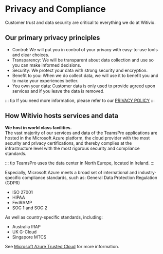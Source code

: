# Privacy and Compliance

Customer trust and data security are critical to everything we do at Witivio.

## Our primary privacy principles

- Control: We will put you in control of your privacy with easy-to-use tools and clear choices.
- Transparency: We will be transparent about data collection and use so you can make informed decisions.
- Security: We protect your data with strong security and encryption.
- Benefit to you: When we do collect data, we will use it to benefit you and to make your experiences better.
- You own your data: Customer data is only used to provide agreed upon services and if you leave the data is removed.

::: tip
If you need more information, please refer to our [PRIVACY POLICY](https://www.teams-pro.com/en/privacy-policy/)
:::

## How Witivio hosts services and data

**We host in world class facilities.**  
The vast majority of our services and data of the TeamsPro applications are hosted in the Microsoft Azure platform, the cloud provider with the most security and privacy certifications, and thereby complies at the infrastructure level with the most rigorous security and compliance standards.  

::: tip
TeamsPro uses the data center in North Europe, located in Ireland.
:::

Especially, Microsoft Azure meets a broad set of international and industry-specific compliance standards, such as:
General Data Protection Regulation (GDPR)
- ISO 27001
- HIPAA
- FedRAMP
- SOC 1 and SOC 2

As well as country-specific standards, including:
- Australia IRAP
- UK G-Cloud
- Singapore MTCS

See [Microsoft Azure Trusted Cloud](https://azure.microsoft.com/en-us/overview/trusted-cloud/) for more information.

<Classification label="public" />
<Hubspot />
<Clarity />
<GoogleAnalytics />
